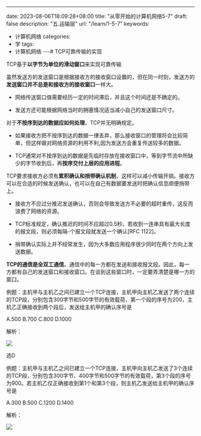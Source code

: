 ---
date: 2023-08-06T18:09:28+08:00
title: "从零开始的计算机网络5-7"
draft: false
description: "五.运输层"
url: "/learn/1-5-7"
keywords:
- 计算机网络
categories:
- 学
tags:
- 计算机网络
---# TCP可靠传输的实现

TCP基于**以字节为单位的滑动窗口**来实现可靠传输

虽然发送方的发送窗口是根据接收方的接收窗口设置的，但在同一时刻，发送方的**发送窗口并不总是和接收方的接收窗口**一样大。

- 网络传送窗口值需要经历一定的时间滞后，并且这个时间还是不确定的。

- 发送方还可能根据网络当时的拥塞情况适当减小自己的发送窗口尺寸。

对于**不按序到达的数据应如何处理**，TCP并无明确规定。

- 如果接收方把不按序到达的数据一律丢弃，那么接收窗口的管理将会比较简单，但这样做对网络资源的利用不利,因为发送方会重复传送较多的数据。

- TCP通常对不按序到达的数据是先临时存放在接收窗口中，等到字节流中所缺少的字节收到后，再**按序交付上层的应用进程**。

TCP要求接收方必须有**累积确认和捎带确认机制**，这样可以减小传输开销。接收方可以在合适的时候发送确认，也可以在自己有数据要发送时把确认信息顺便捎带上。

- 接收方不应过分推迟发送确认，否则会导致发送方不必要的超时重传，这反而浪费了网络的资源。

- TCP标准规定，确认推迟的时间不应超过0.5秒。若收到一连串具有最大长度的报文段，则必须每隔-个报文段就发送一个确认[RFC 1122]。

- 捎带确认实际上并不经常发生，因为大多数应用程序很少同时在两个方向上发送数据。

**TCP的通信是全双工通信**。通信中的每一方都在发送和接收报文段。因此，每一方都有自己的发送窗口和接收窗口。在谈到这些窗口时，一定要弄清楚是哪一方的窗口。

例题：主机甲与主机乙之间已建立一个TCP连接，主机甲向主机乙发送了两个连续的TCP段，分别包含300字节和500字节的有效载荷，第一个段的序号为200，主机乙正确接收到两个段后，发送给主机甲的确认序号是

A.500    B.700    C.800    D.1000

解析：

![](https://img.0pt.im/computernet/5-7/5-7-1.png)

选D

例题：主机甲与主机乙之间已建立一个TCP连接，主机甲向主机乙发送了3个连续的TCP段，分别包含300字节、400字节和500字节的有效载荷，第3个段的序号为900。若主机乙仅正确接收到第1个和第3个段，则主机乙发送给主机甲的确认序号是

A.300    B.500    C.1200    D.1400

解析：

![](https://img.0pt.im/computernet/5-7/5-7-2.png)
